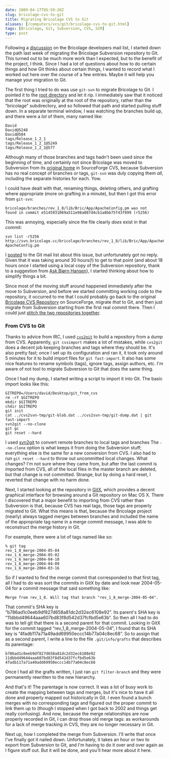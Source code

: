 ```yaml
--- 
date: 2009-04-17T05:59:20Z
slug: bricolage-cvs-to-git
title: Migrating Bricolage CVS to Git
aliases: [/computers/vcs/git/bricolage-cvs-to-git.html]
tags: [Bricolage, Git, Subversion, CVS, SCM]
type: post
---
```


Following a [discussion] on the Bricolage developers mail list, I started down
the path last week of migrating the Bricolage Subversion repository to Git. This
turned out to be much more work than I expected, but to the benefit of the
project, I think. Since I had a lot of questions about how to do certain things
and how Git thinks about certain things, I wanted to record what I worked out
here over the course of a few entries. Maybe it will help you manage your
migration to Git.

The first thing I tried to do was use `git-svn` to migrate Bricolage to Git. I
pointed it to the [root directory] and let it rip. I immediately saw that it
noticed that the root was originally at the root of the repository, rather than
the “bricolage” subdirectory, and so followed that path and started pulling
stuff down. In a separate terminal window, I was watching the branches build up,
and there were a *lot* of them, many named like:

    David
    David@5248
    David@584
    tags/Release_1_2_1
    tags/Release_1_2_1@5249
    tags/Release_1_2_1@577

Although many of those branches and tags hadn't been used since the beginning of
time, and certainly not since Bricolage was moved to Subversion from its
[original home] in SourceForge CVS, because Subversion has no real concept of
branches or tags, `git-svn` was duly copying them *all*, including the separate
histories for each. Yow.

I could have dealt with that, renaming things, deleting others, and grafting
where appropriate (more on grafting in a minute), but then I got this error from
`git-svn`:

    bricolage/branches/rev_1_8/lib/Bric/App/ApacheConfig.pm was not
    found in commit e5145931069a511e98a087d4cb1a8bb75f43f899 (r5256)

This was annoying, especially since the file clearly *does* exist in that
commit:

    svn list -r5256 http://svn.bricolage.cc/bricolage/branches/rev_1_8/lib/Bric/App/ApacheConfig.pm
    ApacheConfig.pm

I [posted] to the Git mail list about this issue, but unfortunately got no
reply. Given that it was taking around 30 hours(!) to get to that point (and
about 18 hours once I started using a local copy of the Subversion repository,
thank to a suggestion from [Ask Bjørn Hansen]), I started thinking about how to
simplify things a bit.

Since most of the moving stuff around happened immediately after the move to
Subversion, and before we started committing working code to the repository, it
occurred to me that I could probably go back to the original [Bricolage CVS
Repository][original home] on SourceForge, migrate *that* to Git, and then just
migrate from Subversion starting from the first real commit there. Then I could
just [stitch the two repositories together].

### From CVS to Git

Thanks to advice from IRC, I used [`cvs2git`] to build a repository from a dump
from CVS. Apparently, `git cvsimport` makes a lot of mistakes, while `cvs2git`
does a decent job keeping branches and tags where they should be. It's also
pretty fast; once I set up its configuration and ran it, it took only around 5
minutes for it to build import files for `git fast-import`. It also has some
nice features to rename symbols (tags), ignore tags, assign authors, etc. I'm
aware of not tool to migrate Subversion to Git that does the same thing.

Once I had my dump, I started writing a script to import it into Git. The basic
import looks like this:

    GITREPO=/Users/david/Desktop/git_from_cvs
    rm -rf $GITREPO
    mkdir $GITREPO
    chdir $GITREPO
    git init
    cat ../cvs2svn-tmp/git-blob.dat ../cvs2svn-tmp/git-dump.dat | git fast-import
    svn2git --no-clone
    git gc
    git reset --hard

I used [svn2git] to convert remote branches to local tags and branches The
`--no-clone` option is what keeps it from doing the Subversion stuff; everything
else is the same for a new conversion from CVS. I also had to run
`git reset --hard` to throw out uncommitted local changes. What changes? I'm not
sure where they came from, but after the last commit is imported from CVS, all
of the local files in the master branch are deleted, but that change is not
committed. Strange, but by doing a hard reset, I reverted that change with no
harm done.

Next, I started looking at the repository in [GitX], which provides a decent
graphical interface for browsing around a Git repository on Mac OS X. There I
discovered that a major benefit to importing from CVS rather than Subversion is
that, because CVS has real tags, those tags are properly migrated to Git. What
this means is that, because the Bricolage project (nearly) always tagged merges
between branches and included the name of the appropriate tag name in a merge
commit message, I was able to reconstruct the merge history in Git.

For example, there were a lot of tags named like so:

    % git tag
    rev_1_8_merge-2004-05-04
    rev_1_6_merge-2004-05-02
    rev_1_6_merge-2004-04-10
    rev_1_6_merge-2004-04-09
    rev_1_6_merge-2004-03-16

So if I wanted to find the merge commit that corresponded to that first tag, all
I had to do was sort the commits in GitX by date and look near 2004-05-04 for a
commit message that said something like:

    Merge from rev_1_8. Will tag that branch "rev_1_8_merge-2004-05-04".

That commit's SHA key is “b786ad1c0eeb9df827d658a81dc2d32ec6108e92”. Its
parent's SHA key is “11dbbd49644aaa607bd83f8d542d37fcfbd5e63b”. So then all I
had to do was to tell git that there is a second parent for that commit. Looking
in GitX for the commit tagged “rev\_1\_8\_merge-2004-05-04”, I found that its
SHA key is “4fadb117a71a49add69950eccc14b77a04c8ec68”. So to assign that as a
second parent, I write a line to the file `.git/info/grafts` that describes its
parentage:

    b786ad1c0eeb9df827d658a81dc2d32ec6108e92 11dbbd49644aaa607bd83f8d542d37fcfbd5e63b 4fadb117a71a49add69950eccc14b77a04c8ec68

Once I had all the grafts written, I just ran `git filter-branch` and they were
permanently rewritten to the new hierarchy.

And that's it! The parentage is now correct. It was a lot of busy work to create
the mapping between tags and merges, but it's nice to have it all done and
properly mapped out historically in Git. I even found a bunch merges with no
corresponding tags and figured out the proper commit to link them up to (though
I stopped when I got back to 2002 and things get really confusing). And now,
because the merge relationships are now properly recorded in Git, I can drop
those old merge tags: as workarounds for a lack of merge tracking in CVS, they
are no longer necessary in Git.

Next up, how I completed the merge from Subversion. I'll write that once I've
finally got it nailed down. Unfortunately, it takes an hour or two to export
from Subversion to Git, and I'm having to do it over and over again as I figure
stuff out. But it will be done, and you'll hear more about it here.

  [discussion]: http://marc.info/?t=123886317200001
    "Bricolage Developer List Archive: “GitHub?”"
  [root directory]: http://svn.bricolage.cc/bricolage/
  [original home]: http://bricolage.cvs.sourceforge.net/viewvc/bricolage/bricolage/
    "Bricolage SourceForge CVS Browser"
  [posted]: http://marc.info/?l=git&m=123964663024277
    "Git Mail List: “Again with git-svn: File was not found in commit”"
  [Ask Bjørn Hansen]: http://www.askask.com/
  [stitch the two repositories together]: http://www.ouaza.com/wp/2007/07/24/assembling-bits-of-history-with-git/
    "Buxy rêve tout haut: “Assembling bits of history with git”"
  [`cvs2git`]: http://cvs2svn.tigris.org/cvs2git.html
  [svn2git]: http://github.com/schwern/svn2git/tree/ "svn2git on GitHub"
  [GitX]: http://gitx.frim.nl/

